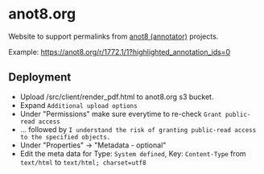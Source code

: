 
# anot8.org

Website to support permalinks from [anot8 (annotator)](http://github.com/centerofci/anot8) projects.

Example: https://anot8.org/r/1772.1/1?highlighted_annotation_ids=0


## Deployment

* Upload /src/client/render_pdf.html to anot8.org s3 bucket.
* Expand `Additional upload options`
* Under "Permissions" make sure everytime to re-check `Grant public-read access`
* ... followed by `I understand the risk of granting public-read access to the specified objects.`
* Under "Properties" -> "Metadata - optional"
* Edit the meta data for Type: `System defined`, Key: `Content-Type` from `text/html` to `text/html; charset=utf8`
